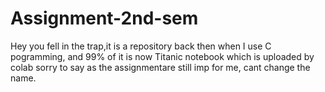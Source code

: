 # Assignment-2nd-sem
Hey you fell in the trap,it is a repository back then when I use C pogramming, and 99% of it is now Titanic notebook which is uploaded by colab sorry to say as the assignmentare still imp for me, cant change the name.
